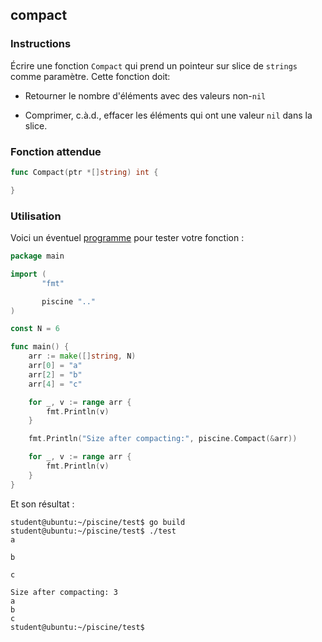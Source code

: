 ## compact

### Instructions

Écrire une fonction `Compact` qui prend un pointeur sur slice de `strings` comme paramètre.
Cette fonction doit:

- Retourner le nombre d'éléments avec des valeurs non-`nil`

- Comprimer, c.à.d., effacer les éléments qui ont une valeur `nil` dans la slice.

### Fonction attendue

```go
func Compact(ptr *[]string) int {

}
```

### Utilisation

Voici un éventuel [programme](TODO-LINK) pour tester votre fonction :

```go
package main

import (
       "fmt"

       piscine ".."
)

const N = 6

func main() {
	arr := make([]string, N)
	arr[0] = "a"
	arr[2] = "b"
	arr[4] = "c"

	for _, v := range arr {
		fmt.Println(v)
	}

	fmt.Println("Size after compacting:", piscine.Compact(&arr))

	for _, v := range arr {
		fmt.Println(v)
	}
}
```

Et son résultat :

```console
student@ubuntu:~/piscine/test$ go build
student@ubuntu:~/piscine/test$ ./test
a

b

c

Size after compacting: 3
a
b
c
student@ubuntu:~/piscine/test$
```
